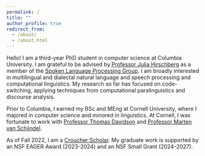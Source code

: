 ```yaml
---
permalink: /
title: ""
author_profile: true
redirect_from: 
  - /about/
  - /about.html
---
```


Hello! I am a third-year PhD student in computer science at Columbia University. I am grateful to be advised by [Professor Julia Hirschberg](http://www.cs.columbia.edu/~julia/) as a member of the [Spoken Language Processing Group](http://www.cs.columbia.edu/speech/). I am broadly interested in multilingual and dialectal natural language and speech processing and computational linguistics. My research so far has focused on code-switching, applying techniques from computational paralinguistics and discourse analysis.

Prior to Columbia, I earned my BSc and MEng at Cornell University, where I majored in computer science and minored in linguistics. At Cornell, I was fortunate to work with [Professor Thomas Davidson](https://www.thomasrdavidson.com/) and [Professor Marten van Schijndel](https://vansky.github.io/). 

As of Fall 2022, I am a [Croucher Scholar](https://scholars.croucher.org.hk/). My graduate work is supported by an NSF EAGER Award (2023-2024) and an NSF Small Grant (2024-2027).

